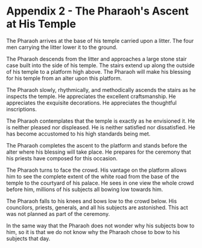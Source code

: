 # Appendix 2 - The Pharaoh's Ascent at His Temple

The Pharaoh arrives at the base of his temple carried upon a litter. The four men carrying the litter lower it to the ground.

The Pharaoh descends from the litter and approaches a large stone stair case built into the side of his temple. The stairs extend up along the outside of his temple to a platform high above. The Pharaoh will make his blessing for his temple from an alter upon this platform.

The Pharaoh slowly, rhythmically, and methodically ascends the stairs as he inspects the temple. He appreciates the excellent craftsmanship. He appreciates the exquisite decorations. He appreciates the thoughtful inscriptions.

The Pharaoh contemplates that the temple is exactly as he envisioned it. He is neither pleased nor displeased. He is neither satisfied nor dissatisfied. He has become accustomed to his high standards being met.

The Pharaoh completes the ascent to the platform and stands before the alter where his blessing will take place. He prepares for the ceremony that his priests have composed for this occasion.

The Pharaoh turns to face the crowd. His vantage on the platform allows him to see the complete extent of the white road from the base of the temple to the courtyard of his palace. He sees in one view the whole crowd before him, millions of his subjects all bowing low towards him.

The Pharaoh falls to his knees and bows low to the crowd below. His councilors, priests, generals, and all his subjects are astonished. This act was not planned as part of the ceremony.

In the same way that the Pharaoh does not wonder why his subjects bow to him, so it is that we do not know why the Pharaoh chose to bow to his subjects that day.
